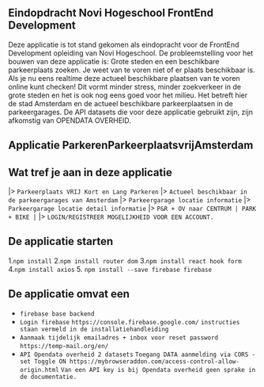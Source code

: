 ## Eindopdracht Novi Hogeschool FrontEnd Development
Deze applicatie is tot stand gekomen als eindopracht voor de FrontEnd Development
opleiding van Novi Hogeschool. De probleemstelling voor het bouwen van deze applicatie is: 
Grote steden en een beschikbare parkeerplaats zoeken. 
Je weet van te voren niet of er plaats beschikbaar is.
Als je nu eens realtime deze actueel beschikbare plaatsen van te voren online kunt checken!
Dit vormt minder stress, minder zoekverkeer in de grote steden en het is ook nog eens goed voor het milieu.
Het betreft hier de stad Amsterdam en de actueel beschikbare parkeerplaatsen in de parkeergarages.
De API datasets die voor deze applicatie gebruikt zijn, zijn afkomstig van OPENDATA OVERHEID.

## Applicatie ParkerenParkeerplaatsvrijAmsterdam

## Wat tref je aan in deze applicatie
|> `Parkeerplaats VRIJ Kort en Lang Parkeren` 
|> `Actueel beschikbaar in de parkeergarages van Amsterdam` 
|> `Parkeergarage locatie informatie` 
|> `Parkeergarage locatie detail informatie` 
|> `P&R + OV naar CENTRUM | PARK + BIKE |`
|> `LOGIN/REGISTREER MOGELIJKHEID VOOR EEN ACCOUNT.`

## De applicatie starten
1.`npm install`
2.`npm install router dom`
3.`npm install react hook form`
4.`npm install axios`
5. `npm install --save firebase firebase`
## De applicatie omvat een
- `firebase base backend`
- `Login firebase`
   `https://console.firebase.google.com/` 
   `instructies staan vermeld in de installatiehandleiding`
- `Aanmaak tijdelijk emailadres + inbox voor reset password`
   `https://temp-mail.org/en/`
- `API Opendata overheid 2 datasets` 
   `Toegang DATA aanmelding via CORS - set Toggle ON
   https://mybrowseraddon.com/access-control-allow-origin.html`
   `Van een API key is bij Opendata overheid geen sprake in de documentatie.`

